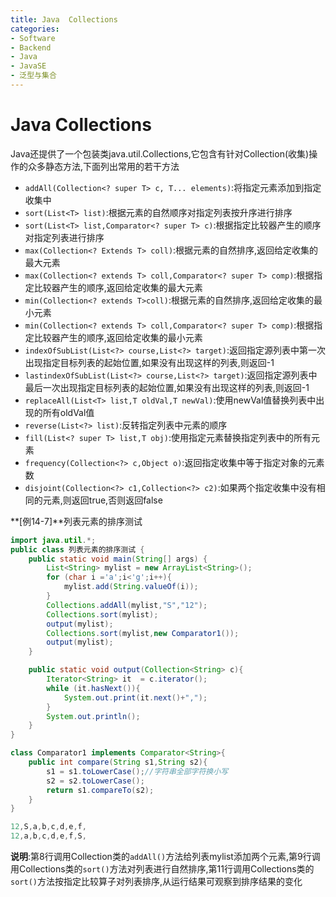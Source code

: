```yaml
---
title: Java  Collections
categories:
- Software
- Backend
- Java
- JavaSE
- 泛型与集合
---
```

# Java  Collections

Java还提供了一个包装类java.util.Collections,它包含有针对Collection(收集)操作的众多静态方法,下面列出常用的若干方法

- `addAll(Collection<? super T> c, T... elements)`:将指定元素添加到指定收集中
- `sort(List<T> list)`:根据元素的自然顺序对指定列表按升序进行排序
- `sort(List<T> list,Comparator<? super T> c)`:根据指定比较器产生的顺序对指定列表进行排序
- `max(Collection<? Extends T> coll)`:根据元素的自然排序,返回给定收集的最大元素
- `max(Collection<? extends T> coll,Comparator<? super T> comp)`:根据指定比较器产生的顺序,返回给定收集的最大元素
- `min(Collection<? extends T>coll)`:根据元素的自然排序,返回给定收集的最小元素
- `min(Collection<? extends T> coll,Comparator<? super T> comp)`:根据指定比较器产生的顺序,返回给定收集的最小元素
- `indexOfSubList(List<?> course,List<?> target)`:返回指定源列表中第一次出现指定目标列表的起始位置,如果没有出现这样的列表,则返回-1
- `lastindexOfSubList(List<?> course,List<?> target)`:返回指定源列表中最后一次出现指定目标列表的起始位置,如果没有出现这样的列表,则返回-1
- `replaceAll(List<T> list,T oldVal,T newVal)`:使用newVal值替换列表中出现的所有oldVal值
- `reverse(List<?> list)`:反转指定列表中元素的顺序
- `fill(List<? super T> list,T obj)`:使用指定元素替换指定列表中的所有元素
- `frequency(Collection<?> c,Object o)`:返回指定收集中等于指定对象的元素数
- `disjoint(Collection<?> c1,Collection<?> c2)`:如果两个指定收集中没有相同的元素,则返回true,否则返回false

**[例14-7]**列表元素的排序测试

```java
import java.util.*;
public class 列表元素的排序测试 {
    public static void main(String[] args) {
        List<String> mylist = new ArrayList<String>();
        for (char i ='a';i<'g';i++){
            mylist.add(String.valueOf(i));
        }
        Collections.addAll(mylist,"S","12");
        Collections.sort(mylist);
        output(mylist);
        Collections.sort(mylist,new Comparator1());
        output(mylist);
    }

    public static void output(Collection<String> c){
        Iterator<String> it  = c.iterator();
        while (it.hasNext()){
            System.out.print(it.next()+",");
        }
        System.out.println();
    }
}

class Comparator1 implements Comparator<String>{
    public int compare(String s1,String s2){
        s1 = s1.toLowerCase();//字符串全部字符换小写
        s2 = s2.toLowerCase();
        return s1.compareTo(s2);
    }
}

12,S,a,b,c,d,e,f,
12,a,b,c,d,e,f,S,
```

**说明**:第8行调用Collection类的`addAll()`方法给列表mylist添加两个元素,第9行调用Collections类的`sort()`方法对列表进行自然排序,第11行调用Collections类的`sort()`方法按指定比较算子对列表排序,从运行结果可观察到排序结果的变化